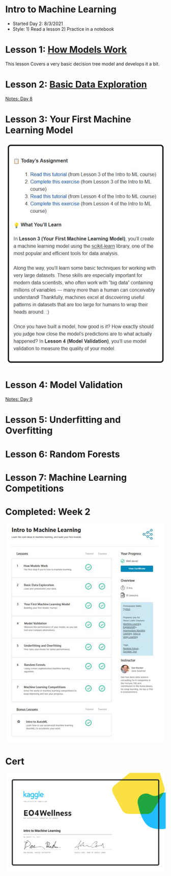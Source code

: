 # Intro to Machine Learning  
* Started Day 2: 8/3/2021 
* Style: 1) Read a lesson 2) Practice in a notebook 

# Lesson 1: [How Models Work](https://www.kaggle.com/dansbecker/how-models-work) 
This lesson Covers a very basic decision tree model and develops it a bit. 

# Lesson 2: [Basic Data Exploration](https://www.kaggle.com/dansbecker/basic-data-exploration)
[Notes: Day 8](https://github.com/EO4wellness/T-I-L/blob/main/AI-ML-NLP/Kaggle/Day8.md)


# Lesson 3: Your First Machine Learning Model 
![Day 9](https://github.com/EO4wellness/T-I-L/blob/main/AI-ML-NLP/Kaggle/Images/Day9-assignement.jpg) 


# Lesson 4: Model Validation 
[Notes: Day 9](https://github.com/EO4wellness/T-I-L/blob/main/AI-ML-NLP/Kaggle/Day9.md)


# Lesson 5: Underfitting and Overfitting 

# Lesson 6: Random Forests 

# Lesson 7: Machine Learning Competitions 

# Completed: Week 2
![Complete](https://raw.githubusercontent.com/EO4wellness/T-I-L/main/AI-ML-NLP/Kaggle/Images/Week2-Intro-to-ML-Completed_2021-08-15.jpg)

# Cert
![Cert](https://github.com/EO4wellness/T-I-L/blob/main/AI-ML-NLP/Kaggle/Images/EO4Wellness%20-%20Intro%20to%20Machine%20Learning.png) 

